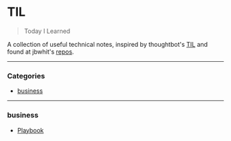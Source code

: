 # TIL

> Today I Learned

A collection of useful technical notes, inspired by thoughtbot's [TIL](https://github.com/thoughtbot/til) and found at jbwhit's [repos](https://github.com/jbwhit/til).

---

### Categories

* [business](#business)


---

### business

- [Playbook](business/playbook.md)

